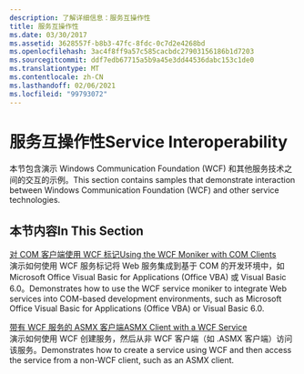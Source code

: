 ```yaml
---
description: 了解详细信息：服务互操作性
title: 服务互操作性
ms.date: 03/30/2017
ms.assetid: 3628557f-b8b3-47fc-8fdc-0c7d2e4268bd
ms.openlocfilehash: 3ac4f8ff9a57c585cacbdc27903156186b1d7203
ms.sourcegitcommit: ddf7edb67715a5b9a45e3dd44536dabc153c1de0
ms.translationtype: MT
ms.contentlocale: zh-CN
ms.lasthandoff: 02/06/2021
ms.locfileid: "99793072"
---
```

# <a name="service-interoperability"></a><span data-ttu-id="da60e-103">服务互操作性</span><span class="sxs-lookup"><span data-stu-id="da60e-103">Service Interoperability</span></span>

<span data-ttu-id="da60e-104">本节包含演示 Windows Communication Foundation (WCF) 和其他服务技术之间的交互的示例。</span><span class="sxs-lookup"><span data-stu-id="da60e-104">This section contains samples that demonstrate interaction between Windows Communication Foundation (WCF) and other service technologies.</span></span>  
  
## <a name="in-this-section"></a><span data-ttu-id="da60e-105">本节内容</span><span class="sxs-lookup"><span data-stu-id="da60e-105">In This Section</span></span>  

 [<span data-ttu-id="da60e-106">对 COM 客户端使用 WCF 标记</span><span class="sxs-lookup"><span data-stu-id="da60e-106">Using the WCF Moniker with COM Clients</span></span>](using-the-wcf-moniker-with-com-clients.md)  
 <span data-ttu-id="da60e-107">演示如何使用 WCF 服务标记将 Web 服务集成到基于 COM 的开发环境中，如 Microsoft Office Visual Basic for Applications (Office VBA) 或 Visual Basic 6.0。</span><span class="sxs-lookup"><span data-stu-id="da60e-107">Demonstrates how to use the WCF service moniker to integrate Web services into COM-based development environments, such as Microsoft Office Visual Basic for Applications (Office VBA) or Visual Basic 6.0.</span></span>  
  
 [<span data-ttu-id="da60e-108">带有 WCF 服务的 ASMX 客户端</span><span class="sxs-lookup"><span data-stu-id="da60e-108">ASMX Client with a WCF Service</span></span>](asmx-client-with-a-wcf-service.md)  
 <span data-ttu-id="da60e-109">演示如何使用 WCF 创建服务，然后从非 WCF 客户端（如 .ASMX 客户端）访问该服务。</span><span class="sxs-lookup"><span data-stu-id="da60e-109">Demonstrates how to create a service using WCF and then access the service from a non-WCF client, such as an ASMX client.</span></span>
